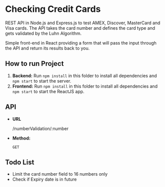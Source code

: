 # Checking Credit Cards #
  REST API in Node.js and Express.js to test AMEX, Discover, MasterCard and Visa cards. The API takes the card number and defines the card type and gets validated by the Luhn Algorithm.

  Simple front-end in React providing a form that will pass the input through the API and return its results back to you.

## How to run Project ##

  1. **Backend:** Run `npm install` in this folder to install all dependencies and `npm start` to start the server.
  2. **Frontend:** Run `npm install` in this folder to install all dependencies and `npm start` to start the ReactJS app.

## API ##

* **URL**

  /numberValidation/:number

* **Method:**

  `GET`

## Todo List ##

  * Limit the card number field to 16 numbers only
  * Check if Expiry date is in future
